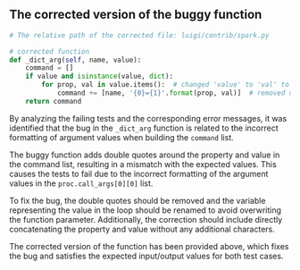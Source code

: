 ## The corrected version of the buggy function
```python
# The relative path of the corrected file: luigi/contrib/spark.py

# corrected function
def _dict_arg(self, name, value):
    command = []
    if value and isinstance(value, dict):
        for prop, val in value.items():  # changed 'value' to 'val' to fix the bug
            command += [name, '{0}={1}'.format(prop, val)]  # removed double quotes around {0}={1}
    return command
```

By analyzing the failing tests and the corresponding error messages, it was identified that the bug in the `_dict_arg` function is related to the incorrect formatting of argument values when building the `command` list.

The buggy function adds double quotes around the property and value in the command list, resulting in a mismatch with the expected values. This causes the tests to fail due to the incorrect formatting of the argument values in the `proc.call_args[0][0]` list.

To fix the bug, the double quotes should be removed and the variable representing the value in the loop should be renamed to avoid overwriting the function parameter. Additionally, the correction should include directly concatenating the property and value without any additional characters.

The corrected version of the function has been provided above, which fixes the bug and satisfies the expected input/output values for both test cases.
